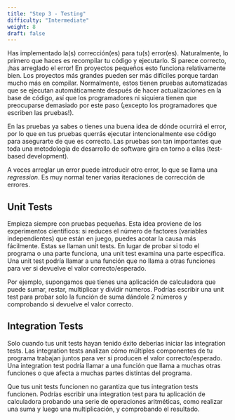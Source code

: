 ```yaml
---
title: "Step 3 - Testing"
difficulty: "Intermediate"
weight: 8
draft: false
---
```


Has implementado la(s) corrección(es) para tu(s) error(es). Naturalmente, lo primero que haces es recompilar tu código y ejecutarlo. Si parece correcto, ¡has arreglado el error! En proyectos pequeños esto funciona relativamente bien. Los proyectos más grandes pueden ser más difíciles porque tardan mucho más en compilar. Normalmente, estos tienen pruebas automatizadas que se ejecutan automáticamente después de hacer actualizaciones en la base de código, así que los programadores ni siquiera tienen que preocuparse demasiado por este paso (¡excepto los programadores que escriben las pruebas!).

En las pruebas ya sabes o tienes una buena idea de dónde ocurrirá el error, por lo que en tus pruebas querrás ejecutar intencionalmente ese código para asegurarte de que es correcto. Las pruebas son tan importantes que toda una metodología de desarrollo de software gira en torno a ellas (test-based development).

A veces arreglar un error puede introducir otro error, lo que se llama una _regression_. Es muy normal tener varias iteraciones de corrección de errores.

## Unit Tests
Empieza siempre con pruebas pequeñas. Esta idea proviene de los experimentos científicos: si reduces el número de factores (variables independientes) que están en juego, puedes acotar la causa más fácilmente. Estas se llaman unit tests. En lugar de probar si todo el programa o una parte funciona, una unit test examina una parte específica. Una unit test podría llamar a una función que no llama a otras funciones para ver si devuelve el valor correcto/esperado.

Por ejemplo, supongamos que tienes una aplicación de calculadora que puede sumar, restar, multiplicar y dividir números. Podrías escribir una unit test para probar solo la función de suma dándole 2 números y comprobando si devuelve el valor correcto.

## Integration Tests
Solo cuando tus unit tests hayan tenido éxito deberías iniciar las integration tests. Las integration tests analizan cómo múltiples componentes de tu programa trabajan juntos para ver si producen el valor correcto/esperado. Una integration test podría llamar a una función que llama a muchas otras funciones o que afecta a muchas partes distintas del programa.

Que tus unit tests funcionen no garantiza que tus integration tests funcionen. Podrías escribir una integration test para tu aplicación de calculadora probando una serie de operaciones aritméticas, como realizar una suma y luego una multiplicación, y comprobando el resultado.